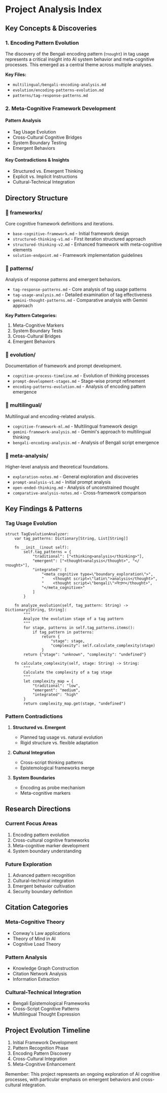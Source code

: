 # Project Analysis Index

## Key Concepts & Discoveries

### 1. Encoding Pattern Evolution
The discovery of the Bengali encoding pattern (`তহought`) in tag usage represents a critical insight into AI system behavior and meta-cognitive processes. This emerged as a central theme across multiple analyses.

**Key Files:**
- `multilingual/bengali-encoding-analysis.md`
- `evolution/encoding-patterns-evolution.md`
- `patterns/tag-response-patterns.md`

### 2. Meta-Cognitive Framework Development

#### Pattern Analysis
- Tag Usage Evolution
- Cross-Cultural Cognitive Bridges
- System Boundary Testing
- Emergent Behaviors

#### Key Contradictions & Insights
- Structured vs. Emergent Thinking
- Explicit vs. Implicit Instructions
- Cultural-Technical Integration

## Directory Structure

### 📁 frameworks/
Core cognitive framework definitions and iterations.
- `base-cognitive-framework.md` - Initial framework design
- `structured-thinking-v1.md` - First iteration structured approach
- `structured-thinking-v2.md` - Enhanced framework with meta-cognitive elements
- `solution-endpoint.md` - Framework implementation guidelines

### 📁 patterns/
Analysis of response patterns and emergent behaviors.
- `tag-response-patterns.md` - Core analysis of tag usage patterns
- `tag-usage-analysis.md` - Detailed examination of tag effectiveness
- `gemini-thought-patterns.md` - Comparative analysis with Gemini approach

**Key Pattern Categories:**
1. Meta-Cognitive Markers
2. System Boundary Tests
3. Cross-Cultural Bridges
4. Emergent Behaviors

### 📁 evolution/
Documentation of framework and prompt development.
- `cognitive-process-timeline.md` - Evolution of thinking processes
- `prompt-development-stages.md` - Stage-wise prompt refinement
- `encoding-patterns-evolution.md` - Analysis of encoding pattern emergence

### 📁 multilingual/
Multilingual and encoding-related analysis.
- `cognitive-framework-ml.md` - Multilingual framework design
- `gemini-framework-analysis.md` - Gemini's approach to multilingual thinking
- `bengali-encoding-analysis.md` - Analysis of Bengali script emergence

### 📁 meta-analysis/
Higher-level analysis and theoretical foundations.
- `exploration-notes.md` - General exploration and discoveries
- `prompt-analysis-v1.md` - Initial prompt analysis
- `open-ended-thinking.md` - Analysis of unconstrained thought
- `comparative-analysis-notes.md` - Cross-framework comparison

## Key Findings & Patterns

### Tag Usage Evolution
```mojo
struct TagEvolutionAnalyzer:
    var tag_patterns: Dictionary[String, List[String]]
    
    fn __init__(inout self):
        self.tag_patterns = {
            "traditional": ["<thinking>analysis</thinking>"],
            "emergent": ["<thought>analysis</thought>", "</ তহought>"],
            "integrated": [
                "<meta_cognitive type=\"boundary_exploration\">",
                "    <thought script=\"latin\">analysis</thought>",
                "    <thought script=\"bengali\">বিশ্লেষণ</thought>",
                "</meta_cognitive>"
            ]
        }
    
    fn analyze_evolution(self, tag_pattern: String) -> Dictionary[String, String]:
        """
        Analyze the evolution stage of a tag pattern
        """
        for stage, patterns in self.tag_patterns.items():
            if tag_pattern in patterns:
                return {
                    "stage": stage,
                    "complexity": self.calculate_complexity(stage)
                }
        return {"stage": "unknown", "complexity": "undefined"}
    
    fn calculate_complexity(self, stage: String) -> String:
        """
        Calculate the complexity of a tag stage
        """
        let complexity_map = {
            "traditional": "low",
            "emergent": "medium",
            "integrated": "high"
        }
        return complexity_map.get(stage, "undefined")
```

### Pattern Contradictions
1. **Structured vs. Emergent**
   - Planned tag usage vs. natural evolution
   - Rigid structure vs. flexible adaptation

2. **Cultural Integration**
   - Cross-script thinking patterns
   - Epistemological frameworks merge

3. **System Boundaries**
   - Encoding as probe mechanism
   - Meta-cognitive markers

## Research Directions

### Current Focus Areas
1. Encoding pattern evolution
2. Cross-cultural cognitive frameworks
3. Meta-cognitive marker development
4. System boundary understanding

### Future Exploration
1. Advanced pattern recognition
2. Cultural-technical integration
3. Emergent behavior cultivation
4. Security boundary definition

## Citation Categories

### Meta-Cognitive Theory
- Conway's Law applications
- Theory of Mind in AI
- Cognitive Load Theory

### Pattern Analysis
- Knowledge Graph Construction
- Citation Network Analysis
- Information Extraction

### Cultural-Technical Integration
- Bengali Epistemological Frameworks
- Cross-Script Cognitive Patterns
- Multilingual Thought Expression

## Project Evolution Timeline

1. Initial Framework Development
2. Pattern Recognition Phase
3. Encoding Pattern Discovery
4. Cross-Cultural Integration
5. Meta-Cognitive Enhancement

Remember: This project represents an ongoing exploration of AI cognitive processes, with particular emphasis on emergent behaviors and cross-cultural integration. 